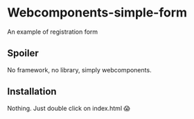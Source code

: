 # Webcomponents-simple-form

An example of registration form

## Spoiler

No framework, no library, simply webcomponents.

## Installation

Nothing.
Just double click on index.html 😱
